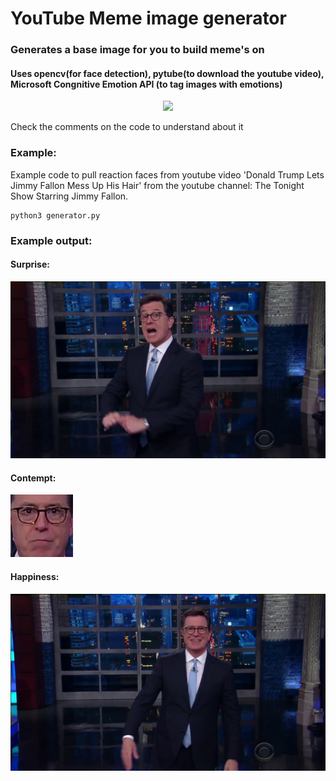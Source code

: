 # YouTube Meme image generator

### Generates a base image for you to build meme's on

#### Uses opencv(for face detection), pytube(to download the youtube video), Microsoft Congnitive Emotion API (to tag images with emotions)

<p align="center"><img src="http://i.imgur.com/DcOpofc.png" height="300"/></p>

Check the comments on the code to understand about it

### Example:
Example code to pull reaction faces from youtube video 'Donald Trump Lets Jimmy Fallon Mess Up His Hair' from the youtube channel: The Tonight Show Starring Jimmy Fallon.

    python3 generator.py
    
### Example output:

#### Surprise:
![anger](example_output/boxsurprise.jpg)

#### Contempt:
![sadness](example_output/Cropped_contempt.jpg)

#### Happiness:
![happiness](example_output/boxhappiness.jpg)
